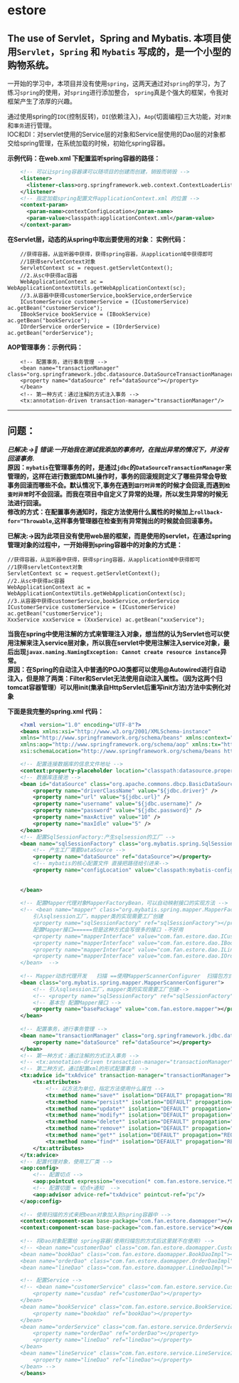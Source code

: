 # estore
The use of Servlet，Spring and Mybatis.
**本项目使用`Servlet`，`Spring` 和 `Mybatis` 写成的，是一个小型的购物系统。**
---
一开始的学习中，本项目并没有使用`spring`，这两天通过对`spring`的学习，为了练习`spring`的使用，对`spring`进行添加整合，
`spring`真是个强大的框架，令我对框架产生了浓厚的兴趣。

通过使用spring的`IOC`(控制反转)，`DI`(依赖注入)，`Aop`(切面编程)三大功能，对`对象`和`事务`进行管理。  
IOC和DI：对servlet使用的Service层的对象和Service层使用的Dao层的对象都交给spring管理，在系统加载的时候，初始化spring容器。

**示例代码：在web.xml 下配置监听spring容器的路径：**
``` web.xml
    <!-- 可以让spring容器课可以随项目的创建而创建，销毁而销毁 -->
    <listener>
      <listener-class>org.springframework.web.context.ContextLoaderListener</listener-class>
    </listener>
    <!-- 指定加载spring配置文件applicationContext.xml 的位置 -->
    <context-param>
      <param-name>contextConfigLocation</param-name>
      <param-value>classpath:applicationContext.xml</param-value>
    </context-param>
 ```
**在Servlet层，动态的从spring中取出要使用的对象：
实例代码：**
``` 得到spring中servlet中的对象
    //获得容器，从监听器中获得，获得spring容器，从application域中获得即可
    //1获得servletContext对象
    ServletContext sc = request.getServletContext();
    //2.从sc中获得ac容器
    WebApplicationContext ac = WebApplicationContextUtils.getWebApplicationContext(sc);
    //3.从容器中获得customerService,bookService,orderService
    ICustomerService customerService = (ICustomerService) ac.getBean("customerService");
    IBookService bookService = (IBookService) ac.getBean("bookService");
    IOrderService orderService = (IOrderService) ac.getBean("orderService");
```

**AOP管理事务：示例代码：**
```transaction注入
    <!-- 配置事务，进行事务管理 -->
    <bean name="transactionManager" class="org.springframework.jdbc.datasource.DataSourceTransactionManager">
	<property name="dataSource" ref="dataSource"></property>
    </bean>
    <!-- 第一种方式：通过注解的方式注入事务 -->
    <tx:annotation-driven transaction-manager="transactionManager"/>
```
---
## 问题：
***已解决:->:poop: 错误:一开始我在测试我添加的事务时，在抛出异常的情况下，并没有回滚事务.***     
**原因：`mybatis`在管理事务的时，是通过`jdbc`的`DataSourceTransactionManager`来管理的，这样在进行数据库DML操作时，事务的回滚规则定义了哪些异常会导致事务回滚而哪些不会。默认情况下,事务在遇到`运行时异常`的时候才会回滚,而遇到`检查时异常`时不会回滚。而我在项目中自定义了异常的处理，所以发生异常的时候无法进行回滚。**  
**修改的方式：在配置事务通知时，指定方法使用什么属性的时候加上`rollback-for="Throwable`,这样事务管理器在检查到有异常抛出的时候就会回滚事务。**

**已解决:->因为此项目没有使用web层的框架，而是使用的servlet，在通过spring管理对象的过程中，一开始得到spring容器中的对象的方式是：**  
```ruxia
//获得容器，从监听器中获得，获得spring容器，从application域中获得即可
//1获得servletContext对象
ServletContext sc = request.getServletContext();
//2.从sc中获得ac容器
WebApplicationContext ac = WebApplicationContextUtils.getWebApplicationContext(sc);
//3.从容器中获得customerService,bookService,orderService
ICustomerService customerService = (ICustomerService) ac.getBean("customerService");
XxxService xxxService = (XxxService) ac.getBean("xxxService");
```
**当我在spring中使用注解的方式来管理注入对象，想当然的认为Servlet也可以使用注解来注入service层对象，所以我在servlet中使用注解注入service对象，最后出现`javax.naming.NamingException: Cannot create resource instance`异常。**    
**原因：在Spring的自动注入中普通的POJO类都可以使用@Autowired进行自动注入，但是除了两类：Filter和Servlet无法使用自动注入属性。（因为这两个归tomcat容器管理）可以用init(集承自HttpServlet后重写init方法)方法中实例化对象**

**下面是我完整的spring.xml 代码：**
```applicationContext.xml
    <?xml version="1.0" encoding="UTF-8"?>
    <beans xmlns:xsi="http://www.w3.org/2001/XMLSchema-instance"
    xmlns="http://www.springframework.org/schema/beans" xmlns:context="http://www.springframework.org/schema/context"
    xmlns:aop="http://www.springframework.org/schema/aop" xmlns:tx="http://www.springframework.org/schema/tx"
    xsi:schemaLocation="http://www.springframework.org/schema/beans http://www.springframework.org/schema/beans/spring-beans-4.2.xsd http://www.springframework.org/schema/context http://www.springframework.org/schema/context/spring-context-4.2.xsd http://www.springframework.org/schema/aop http://www.springframework.org/schema/aop/spring-aop-4.2.xsd http://www.springframework.org/schema/tx http://www.springframework.org/schema/tx/spring-tx-4.2.xsd ">

	<!-- 配置连接数据库的信息文件地址 -->
	<context:property-placeholder location="classpath:datasource.properties"/>
	<!-- 数据库连接池 -->
	<bean id="dataSource" class="org.apache.commons.dbcp.BasicDataSource">
		<property name="driverClassName" value="${jdbc.driver}" />
		<property name="url" value="${jdbc.url}" />
		<property name="username" value="${jdbc.username}" />
		<property name="password" value="${jdbc.password}" />
		<property name="maxActive" value="10" />
		<property name="maxIdle" value="5" />
	</bean>
	<!-- 配置SqlSessionFactory:产生sqlsession的工厂 -->
	<bean name="sqlSessionFactory" class="org.mybatis.spring.SqlSessionFactoryBean">
		<!-- 产生工厂需要DataSource -->
		<property name="dataSource" ref="dataSource"></property>
		<!-- mybatis的核心配置文件 直接把路径给引进来-->
		<property name="configLocation" value="classpath:mybatis-config.xml"></property>
		
		
	</bean>
	
	<!-- 配置Mapper代理对象MapperFactoryBean，可以自动映射接口的实现方法 -->
	<!-- <bean name="mapper" class="org.mybatis.spring.mapper.MapperFactoryBean">
		引入sqlsession工厂，mapper类的实现需要工厂创建
		<property name="sqlSessionFactory" ref="sqlSessionFactory"></property>
		配置Mapper接口======但是这种方式会写很多的接口 -不好用
		<property name="mapperInterface" value="com.fan.estore.dao.ICustomerDao"></property>
		<property name="mapperInterface" value="com.fan.estore.dao.IBookDao"></property>
		<property name="mapperInterface" value="com.fan.estore.dao.ILineDao"></property>
		<property name="mapperInterface" value="com.fan.estore.dao.IOrderDao"></property>
	</bean>  -->
	
	<!-- Mapper动态代理开发   扫描 ==使用MapperScannerConfigurer  扫描包方式配置代理-->
	<bean class="org.mybatis.spring.mapper.MapperScannerConfigurer">
		<!-- 引入sqlsession工厂，mapper类的实现需要工厂创建-->
		<!-- <property name="sqlSessionFactory" ref="sqlSessionFactory"></property> -->
		<!-- 基本包 配置Mapper接口 -->
		<property name="basePackage" value="com.fan.estore.mapper"></property>
	</bean>
	
	<!-- 配置事务，进行事务管理 -->
	<bean name="transactionManager" class="org.springframework.jdbc.datasource.DataSourceTransactionManager">
		<property name="dataSource" ref="dataSource"></property>
	</bean>
	<!-- 第一种方式：通过注解的方式注入事务 -->
	<!-- <tx:annotation-driven transaction-manager="transactionManager"/> -->
	<!-- 第二种方式，通过配置xml的形式配置事务 -->
	<tx:advice id="txAdvice" transaction-manager="transactionManager">
		<tx:attributes>
			<!-- 以方法为单位，指定方法使用什么属性 -->
			<tx:method name="save*" isolation="DEFAULT" propagation="REQUIRED" read-only="false" rollback-for="Throwable"/>
			<tx:method name="persist*" isolation="DEFAULT" propagation="REQUIRED" read-only="false" rollback-for="Throwable"/>
			<tx:method name="update*" isolation="DEFAULT" propagation="REQUIRED" read-only="false" rollback-for="Throwable"/>
			<tx:method name="modify*" isolation="DEFAULT" propagation="REQUIRED" read-only="false" rollback-for="Throwable"/>
			<tx:method name="delete*" isolation="DEFAULT" propagation="REQUIRED" read-only="false" rollback-for="Throwable"/>
			<tx:method name="remove*" isolation="DEFAULT" propagation="REQUIRED" read-only="false" rollback-for="Throwable"/>
			<tx:method name="get*" isolation="DEFAULT" propagation="REQUIRED" read-only="true" rollback-for="Throwable"/>
			<tx:method name="find*" isolation="DEFAULT" propagation="REQUIRED" read-only="true" rollback-for="Throwable"/>
		</tx:attributes>
	</tx:advice>
	<!-- 配置代理对象，使用工厂类 -->
	<aop:config>
		<!-- 配置切点 -->
		<aop:pointcut expression="execution(* com.fan.estore.service.*ServiceImpl.*(..))" id="pc"/>
		<!-- 配置切面 = 切点+通知  -->
		<aop:advisor advice-ref="txAdvice" pointcut-ref="pc"/>
	</aop:config>
	
	<!-- 使用扫描的方式来把bean对象加入到spring容器中 -->
	<context:component-scan base-package="com.fan.estore.daomapper"></context:component-scan>
	<context:component-scan base-package="com.fan.estore.service"></context:component-scan>
	
	<!-- 将Dao对象配置给 spring容器(使用扫描包的方式后这里就不在使用) -->
	<!-- <bean name="customerDao" class="com.fan.estore.daomapper.CustomerDaoImpl"></bean>
	<bean name="bookDao" class="com.fan.estore.daomapper.BookDaoImpl"></bean>
	<bean name="orderDao" class="com.fan.estore.daomapper.OrderDaoImpl"></bean>
	<bean name="lineDao" class="com.fan.estore.daomapper.LineDaoImpl"></bean> -->

	<!-- 配置Service -->
	<!-- <bean name="customerService" class="com.fan.estore.service.CustomerServiceImpl">
		<property name="cusdao" ref="customerDao"></property>
	</bean>
	<bean name="bookService" class="com.fan.estore.service.BookServiceImpl">
		<property name="bookdao" ref="bookDao"></property>
	</bean>
	<bean name="orderService" class="com.fan.estore.service.OrderServiceImpl">
		<property name="orderDao" ref="orderDao"></property>
		<property name="lineDao" ref="lineDao"></property>
	</bean>
	<bean name="lineService" class="com.fan.estore.service.LineServiceImpl">
		<property name="lineDao" ref="lineDao"></property>
	</bean> -->
    </beans>
  ```

